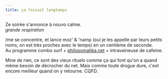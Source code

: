 ```yaml
---
title: ça faisait longtemps
---
```


Ze soirée s'annonce à nouvo calme.  
*grande respiration*

/me se concentre, et lance moz' & 'namp (oui je les appelle par leurs petits
noms, on est très proches avec le temps) en un centième de seconde.  
Au programme combo surf + [philosomatika.net](http://www.philosomatika.net/)
\+ intraveineuse de cafeine.

Mine de rien, ce sont des vieux rituels comme ça qui font qu'on a quand même
besoin de décrocher du net. Mais comme toute drogue dure, c'est encore
meilleur quand on y retourne. CQFD.

